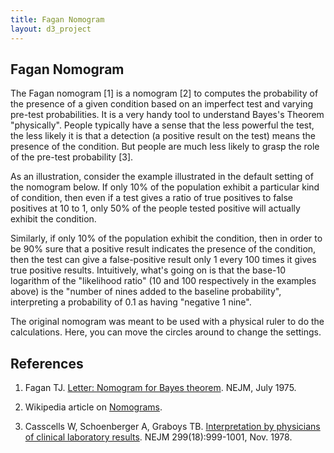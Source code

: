 ```yaml
---
title: Fagan Nomogram
layout: d3_project
---
```


## Fagan Nomogram

The Fagan nomogram [1] is a nomogram [2] to computes the probability
of the presence of a given condition based on an imperfect test and
varying pre-test probabilities. It is a very handy tool to understand
Bayes's Theorem "physically". People typically have a sense that the
less powerful the test, the less likely it is that a detection (a
positive result on the test) means the presence of the condition. But
people are much less likely to grasp the role of the pre-test
probability [3]. 

As an illustration, consider the example illustrated in the default
setting of the nomogram below. If only 10% of the population exhibit a
particular kind of condition, then even if a test gives a ratio of
true positives to false positives at 10 to 1, only 50% of the people
tested positive will actually exhibit the condition.

Similarly, if only 10% of the population exhibit the condition, then
in order to be 90% sure that a positive result indicates the presence
of the condition, then the test can give a false-positive result only
1 every 100 times it gives true positive results. Intuitively, what's
going on is that the base-10 logarithm of the "likelihood ratio" (10
and 100 respectively in the examples above) is the "number of nines
added to the baseline probability", interpreting a probability of 0.1
as having "negative 1 nine".

The original nomogram was meant to be used with a physical ruler to do
the calculations. Here, you can move the circles around to change the
settings.

<div id="main"></div>

## References

1. Fagan TJ. 
   [Letter: Nomogram for Bayes theorem](https://www.ncbi.nlm.nih.gov/pubmed/1143310). 
   NEJM, July 1975.

2. Wikipedia article on
   [Nomograms](https://en.wikipedia.org/wiki/Nomogram).

3. Casscells W, Schoenberger A, Graboys TB.
   [Interpretation by physicians of clinical laboratory results](https://www.ncbi.nlm.nih.gov/pubmed/692627). NEJM 299(18):999-1001, Nov. 1978.
